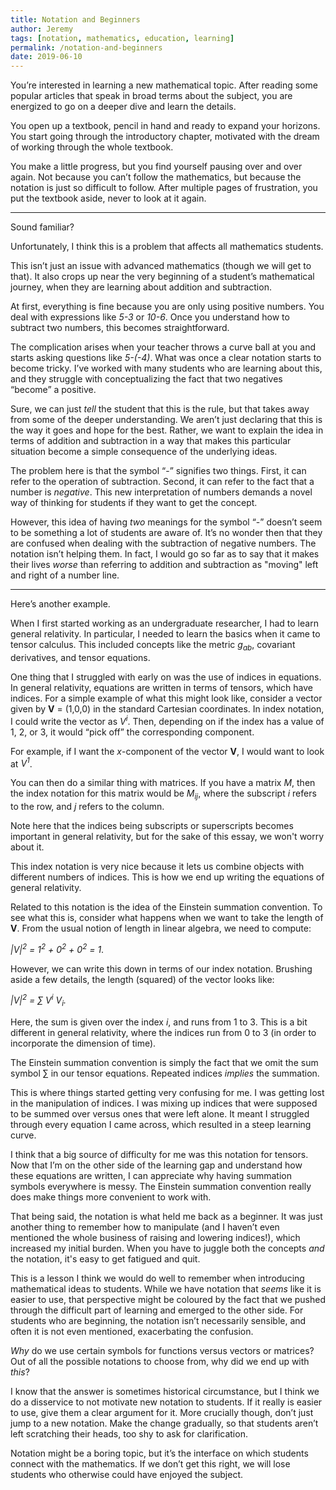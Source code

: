 ```yaml
---
title: Notation and Beginners
author: Jeremy
tags: [notation, mathematics, education, learning]
permalink: /notation-and-beginners
date: 2019-06-10
---
```


You’re interested in learning a new mathematical topic. After reading some popular articles that speak in broad terms about the subject, you are energized to go on a deeper dive and learn the details.

You open up a textbook, pencil in hand and ready to expand your horizons. You start going through the introductory chapter, motivated with the dream of working through the whole textbook.

You make a little progress, but you find yourself pausing over and over again. Not because you can’t follow the mathematics, but because the notation is just so difficult to follow. After multiple pages of frustration, you put the textbook aside, never to look at it again.

---

Sound familiar?

Unfortunately, I think this is a problem that affects all mathematics students.

This isn’t just an issue with advanced mathematics (though we will get to that). It also crops up near the very beginning of a student’s mathematical journey, when they are learning about addition and subtraction.

At first, everything is fine because you are only using positive numbers. You deal with expressions like *5-3* or *10-6*. Once you understand how to subtract two numbers, this becomes straightforward.

The complication arises when your teacher throws a curve ball at you and starts asking questions like *5-(-4)*. What was once a clear notation starts to become tricky. I’ve worked with many students who are learning about this, and they struggle with conceptualizing the fact that two negatives “become” a positive.

Sure, we can just *tell* the student that this is the rule, but that takes away from some of the deeper understanding. We aren’t just declaring that this is the way it goes and hope for the best. Rather, we want to explain the idea in terms of addition and subtraction in a way that makes this particular situation become a simple consequence of the underlying ideas.

The problem here is that the symbol “-” signifies two things. First, it can refer to the operation of subtraction. Second, it can refer to the fact that a number is *negative*. This new interpretation of numbers demands a novel way of thinking for students if they want to get the concept.

However, this idea of having *two* meanings for the symbol “-” doesn’t seem to be something a lot of students are aware of. It’s no wonder then that they are confused when dealing with the subtraction of negative numbers. The notation isn’t helping them. In fact, I would go so far as to say that it makes their lives *worse* than referring to addition and subtraction as "moving" left and right of a number line.

---

Here’s another example.

When I first started working as an undergraduate researcher, I had to learn general relativity. In particular, I needed to learn the basics when it came to tensor calculus. This included concepts like the metric *g<sub>ab</sub>*, covariant derivatives, and tensor equations.

One thing that I struggled with early on was the use of indices in equations. In general relativity, equations are written in terms of tensors, which have indices. For a simple example of what this might look like, consider a vector given by **V** = (1,0,0) in the standard Cartesian coordinates. In index notation, I could write the vector as *V<sup>i</sup>*. Then, depending on if the index has a value of 1, 2, or 3, it would “pick off” the corresponding component.

For example, if I want the *x*-component of the vector **V**, I would want to look at *V<sup>1</sup>*.

You can then do a similar thing with matrices. If you have a matrix *M*, then the index notation for this matrix would be *M<sub>ij</sub>*, where the subscript *i* refers to the row, and *j* refers to the column.

Note here that the indices being subscripts or superscripts becomes important in general relativity, but for the sake of this essay, we won't worry about it.

This index notation is very nice because it lets us combine objects with different numbers of indices. This is how we end up writing the equations of general relativity.

Related to this notation is the idea of the Einstein summation convention. To see what this is, consider what happens when we want to take the length of **V**. From the usual notion of length in linear algebra, we need to compute:

*&vert;V&vert;<sup>2</sup> = 1<sup>2</sup> + 0<sup>2</sup> + 0<sup>2</sup> = 1*.

However, we can write this down in terms of our index notation. Brushing aside a few details, the length (squared) of the vector looks like:

*&vert;V&vert;<sup>2</sup> = &sum; V<sup>i</sup> V<sub>i</sub>.*

Here, the sum is given over the index *i*, and runs from 1 to 3. This is a bit different in general relativity, where the indices run from 0 to 3 (in order to incorporate the dimension of time).

The Einstein summation convention is simply the fact that we omit the sum symbol &sum; in our tensor equations. Repeated indices *implies* the summation.

This is where things started getting very confusing for me. I was getting lost in the manipulation of indices. I was mixing up indices that were supposed to be summed over versus ones that were left alone. It meant I struggled through every equation I came across, which resulted in a steep learning curve.

I think that a big source of difficulty for me was this notation for tensors. Now that I’m on the other side of the learning gap and understand how these equations are written, I can appreciate why having summation symbols everywhere is messy. The Einstein summation convention really does make things more convenient to work with.

That being said, the notation is what held me back as a beginner. It was just another thing to remember how to manipulate (and I haven’t even mentioned the whole business of raising and lowering indices!), which increased my initial burden. When you have to juggle both the concepts *and* the notation, it's easy to get fatigued and quit.

This is a lesson I think we would do well to remember when introducing mathematical ideas to students. While we have notation that *seems* like it is easier to use, that perspective might be coloured by the fact that we pushed through the difficult part of learning and emerged to the other side. For students who are beginning, the notation isn’t necessarily sensible, and often it is not even mentioned, exacerbating the confusion.

*Why* do we use certain symbols for functions versus vectors or matrices? Out of all the possible notations to choose from, why did we end up with *this*?

I know that the answer is sometimes historical circumstance, but I think we do a disservice to not motivate new notation to students. If it really is easier to use, give them a clear argument for it. More crucially though, don’t just jump to a new notation. Make the change gradually, so that students aren’t left scratching their heads, too shy to ask for clarification.

Notation might be a boring topic, but it’s the interface on which students connect with the mathematics. If we don’t get this right, we will lose students who otherwise could have enjoyed the subject.
